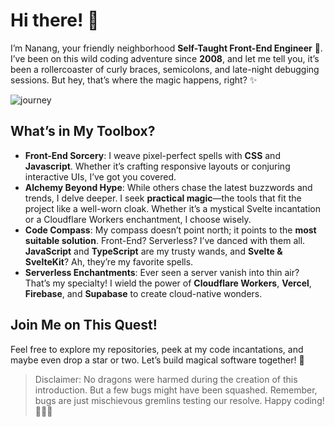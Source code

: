 # Hi there! 👋
I’m Nanang, your friendly neighborhood **Self-Taught Front-End Engineer** 🚀. I’ve been on this wild coding adventure since **2008**, and let me tell you, it’s been a rollercoaster of curly braces, semicolons, and late-night debugging sessions. But hey, that’s where the magic happens, right? ✨

![journey](https://github.com/mahdaen/mahdaen/assets/1680665/90d989fb-552f-46be-a12a-0e1880236b21)

## What’s in My Toolbox?
* **Front-End Sorcery**: I weave pixel-perfect spells with **CSS** and **Javascript**. Whether it’s crafting responsive layouts or conjuring interactive UIs, I’ve got you covered.
* **Alchemy Beyond Hype**: While others chase the latest buzzwords and trends, I delve deeper. I seek **practical magic**—the tools that fit the project like a well-worn cloak. Whether it’s a mystical Svelte incantation or a Cloudflare Workers enchantment, I choose wisely.
* **Code Compass**: My compass doesn’t point north; it points to the **most suitable solution**. Front-End? Serverless? I’ve danced with them all. **JavaScript** and **TypeScript** are my trusty wands, and **Svelte & SvelteKit**? Ah, they’re my favorite spells.
* **Serverless Enchantments**: Ever seen a server vanish into thin air? That’s my specialty! I wield the power of **Cloudflare Workers**, **Vercel**, **Firebase**, and **Supabase** to create cloud-native wonders.

## Join Me on This Quest!
Feel free to explore my repositories, peek at my code incantations, and maybe even drop a star or two. Let’s build magical software together! 🌟

> Disclaimer: No dragons were harmed during the creation of this introduction. But a few bugs might have been squashed. Remember, bugs are just mischievous gremlins testing our resolve. Happy coding! 🧙‍♂️✨

